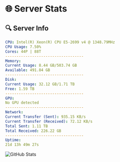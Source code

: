 # 🌐 Server Stats
## 🔍 Server Info
```yaml
CPU: Intel(R) Xeon(R) CPU E5-2699 v4 @ 1348.79MHz
CPU Usage: 7.50%
Cores: 44P | 88T
-----------------------------------
Memory:
Current Usage: 8.44 GB/503.74 GB
Available: 491.84 GB
-----------------------------------
Disk:
Current Usage: 32.12 GB/1.71 TB
Free: 1.59 TB
-----------------------------------
GPU:
No GPU detected
-----------------------------------
Network:
Current Transfer (Sent): 935.15 KB/s
Current Transfer (Received): 72.12 KB/s
Total Sent: 1.11 TB
Total Received: 226.22 GB
-----------------------------------
Uptime:
21d 13h 49m 27s
```
![GitHub Stats](https://img.shields.io/badge/Updated-2025-05-11_06:58:15-blue)